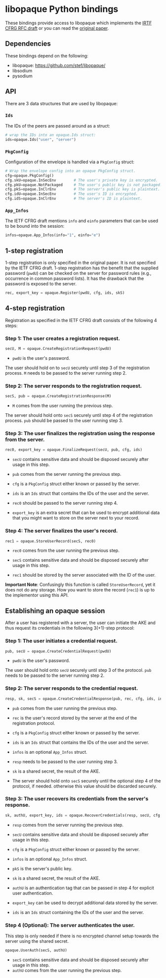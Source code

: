 # libopaque Python bindings

These bindings provide access to libopaque which implements the
[IRTF CFRG RFC draft](https://github.com/cfrg/draft-irtf-cfrg-opaque)
or you can read the [original paper](https://eprint.iacr.org/2018/163).

## Dependencies

These bindings depend on the following:
 - libopaque: https://github.com/stef/libopaque/
 - libsodium
 - pysodium

## API

There are 3 data structures that are used by libopaque:

### `Ids`
The IDs of the peers are passed around as a struct:
```python
# wrap the IDs into an opaque.Ids struct:
ids=opaque.Ids("user", "server")
```

### `PkgConfig`
Configuration of the envelope is handled via a `PkgConfig` struct:
```python
# Wrap the envelope config into an opaque PkgConfig struct.
cfg=opaque.PkgConfig()
cfg.skU=opaque.InSecEnv        # The user's private key is encrypted.
cfg.pkU=opaque.NotPackaged     # The user's public key is not packaged.
cfg.pkS=opaque.InClrEnv        # The server's public key is plaintext.
cfg.idU=opaque.InSecEnv        # The user's ID is encrypted.
cfg.idS=opaque.InClrEnv        # The server's ID is plaintext.
```

### `App_Infos`
The IETF CFRG draft mentions `info` and `einfo` parameters that can
be used to be bound into the session:
```python
infos=opaque.App_Infos(info="1", einfo="e")
```

## 1-step registration

1-step registration is only specified in the original paper. It is not specified by the IETF
CFRG draft. 1-step registration has the benefit that the supplied password (`pwdU`) can be checked
on the server for password rules (e.g., occurrence in common password
lists). It has the drawback that the password is exposed to the server.

```python
rec, export_key = opaque.Register(pwdU, cfg, ids, skS)
```

## 4-step registration

Registration as specified in the IETF CFRG draft consists of the
following 4 steps:

### Step 1: The user creates a registration request.

```python
secU, M = opaque.CreateRegistrationRequest(pwdU)
```

- `pwdU` is the user's password.

The user should hold on to `secU` securely until step 3 of the registration process.
`M` needs to be passed to the server running step 2.

### Step 2: The server responds to the registration request.

```python
secS, pub = opaque.CreateRegistrationResponse(M)
```

 - `M` comes from the user running the previous step.

The server should hold onto `secS` securely until step 4 of the registration process.
`pub` should be passed to the user running step 3.

### Step 3: The user finalizes the registration using the response from the server.

```python
rec0, export_key = opaque.FinalizeRequest(secU, pub, cfg, ids)
```

 - `secU` contains sensitive data and should be disposed securely after usage in this step.
 - `pub` comes from the server running the previous step.
 - `cfg` is a `PkgConfig` struct either known or passed by the server.
 - `ids` is an `Ids` struct that contains the IDs of the user and the server.

 - `rec0` should be passed to the server running step 4.
 - `export_key` is an extra secret that can be used to encrypt
   additional data that you might want to store on the server next to
   your record.

### Step 4: The server finalizes the user's record.

```python
rec1 = opaque.StoreUserRecord(secS, rec0)
```

 - `rec0` comes from the user running the previous step.
 - `secS` contains sensitive data and should be disposed securely after usage in this step.

 - `rec1` should be stored by the server associated with the ID of the user.

**Important Note**: Confusingly this function is called `StoreUserRecord`, yet it
does not do any storage. How you want to store the record (`rec1`) is up
to the implementor using this API.

## Establishing an opaque session

After a user has registered with a server, the user can initiate the
AKE and thus request its credentials in the following 3(+1)-step protocol:

### Step 1: The user initiates a credential request.

```python
pub, secU = opaque.CreateCredentialRequest(pwdU)
```

 - `pwdU` is the user's password.

The user should hold onto `secU` securely until step 3 of the protocol.
`pub` needs to be passed to the server running step 2.

### Step 2: The server responds to the credential request.

```python
resp, sk, secS = opaque.CreateCredentialResponse(pub, rec, cfg, ids, infos)
```

 - `pub` comes from the user running the previous step.
 - `rec` is the user's record stored by the server at the end of the registration protocol.
 - `cfg` is a `PkgConfig` struct either known or passed by the server.
 - `ids` is an `Ids` struct that contains the IDs of the user and the server.
 - `infos` is an optional `App_Infos` struct.

 - `resp` needs to be passed to the user running step 3.
 - `sk` is a shared secret, the result of the AKE.
 - The server should hold onto `secS` securely until the optional step
   4 of the protocol, if needed. otherwise this value should be
   discarded securely.

### Step 3: The user recovers its credentials from the server's response.

```python
sk, authU, export_key, ids = opaque.RecoverCredentials(resp, secU, cfg, infos, pkS)
```

 - `resp` comes from the server running the previous step.
 - `secU` contains sensitive data and should be disposed securely after usage in this step.
 - `cfg` is a `PkgConfig` struct either known or passed by the server.
 - `infos` is an optional `App_Infos` struct.
 - `pkS` is the server's public key.

 - `sk` is a shared secret, the result of the AKE.
 - `authU` is an authentication tag that can be passed in step 4 for explicit user authentication.
 - `export_key` can be used to decrypt additional data stored by the server.
 - `ids` is an `Ids` struct containing the IDs of the user and the server.

### Step 4 (Optional): The server authenticates the user.

This step is only needed if there is no encrypted channel setup
towards the server using the shared secret.

```python
opaque.UserAuth(secS, authU)
```

 - `secS` contains sensitive data and should be disposed securely after usage in this step.
 - `authU` comes from the user running the previous step.
